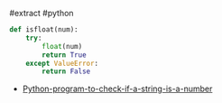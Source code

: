 #extract
#python

```python
def isfloat(num):
    try:
        float(num)
        return True
    except ValueError:
        return False
```

- [Python-program-to-check-if-a-string-is-a-number](Python-program-to-check-if-a-string-is-a-number.md)
